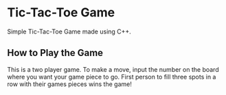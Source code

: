 # Tic-Tac-Toe Game
Simple Tic-Tac-Toe Game made using C++.

## How to Play the Game
This is a two player game. To make a move, input the number on the board where you want your game piece to go. First person to fill three spots in a row with their games pieces wins the game!
